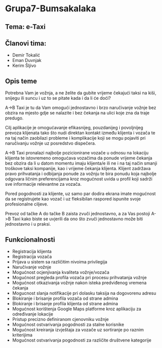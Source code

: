 # Grupa7-Bumsakalaka
## Tema: e-Taxi
## Članovi tima:
* Demir Tokalić
* Eman Duvnjak
* Kerim Šljivo
## Opis teme
Potrebna Vam je vožnja, a ne želite da gubite vrijeme čekajući taksi na kiši, snijegu ili suncu i uz to se pitate kada i da li će doći?

A->B Taxi je tu da Vam omogući jednostavno i brzo naručivanje vožnje bez obzira na mjesto gdje se nalazite i bez čekanja na ulici koje zna da traje predugo.

Cilj aplikacije je omogućavanje efikasnijeg, pouzdanijeg i povoljnijeg prevoza klijenata tako što nudi direktan kontakt između klijenta i vozača te na taj način zaobilazi probleme i komplikacije koji se mogu pojaviti pri naručivanju vožnje uz posredstvo dispečera.

A->B Taxi pronalazi najbolje pozicionirane vozače u odnosu na lokaciju klijenta te istovremeno omogućava vozačima da ponude vrijeme čekanja bez obzira da li u datom momentu imaju klijenta/e ili ne i na taj način smanji troškove taksi kompanije, kao i vrijeme čekanja klijenta. Klijent zadržava pravo prihvatanja i odbijanja ponude za vožnju te bira ponudu koja najbolje odgovara ličnim preferencijama kroz mogućnost uvida u profil koji sadrži sve informacije relevantne za vozača.

Pored pogodnosti za klijente, uz samo par dodira ekrana imate mogućnost da se registrujete kao vozač i uz fleksibilan raspored ispunite svoje profesionalne ciljeve.

Prevoz od tačke A do tačke B zaista zvuči jednostavno, a za Vas postoji A->B Taxi kako biste se uvjerili da ono što zvuči jednostavno može biti jednostavno i u praksi.
## Funkcionalnosti
*	Registracija klijenta
*	Registracija vozača
*	Prijava u sistem sa različitim nivoima privilegija
*	Naručivanje vožnje
*	Mogućnost ocjenjivanja kvaliteta vožnje/vozača
*	Mogućnost pregleda profila vozača pri procesu prihvatanja vožnje
*	Mogućnost otkazivanja vožnje nakon isteka predviđenog vremena čekanja
*	Mogucnost slanja notifikacije pri dolasku taksija na dogovorenu adresu
*	Blokiranje i brisanje profila vozača od strane admina
*	Blokiranje i brisanje profila klijenta od strane admina
*	Mogućnost korištenja Google Maps platforme kroz aplikaciju za određivanje lokacije
*	Pristup precizno definiranom cjenovniku vožnje
*	Mogućnost ostvarivanja pogodnosti za stalne korisnike
*	Mogućnost kreiranja izvještaja za vozače uz sortiranje po raznim kriterijima
*	Mogućnost ostvarivanja pogodnosti za različite društvene kategorije

